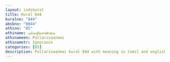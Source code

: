 ```yaml
---
layout: indikural
title: Kural 844
kuralno: "844"
abskno: "0844"
athino: "85"
athiname: புல்லறிவாண்மை
athinameen: Pullarivaanmai
athinametr: Ignorance
categories: [85]
description: Pullarivaanmai kural 844 with meaning in tamil and english 
---
```


